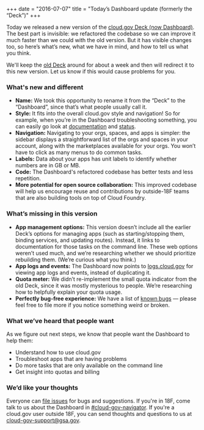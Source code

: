 +++
date = "2016-07-07"
title = "Today’s Dashboard update (formerly the “Deck”)"
+++

Today we released a new version of the [cloud.gov Deck (now Dashboard)](https://dashboard.cloud.gov/). The best part is invisible: we refactored the codebase so we can improve it much faster than we could with the old version. But it has visible changes too, so here’s what’s new, what we have in mind, and how to tell us what you think.
<!--more-->

We'll keep the [old Deck](https://console.cloud.gov/) around for about a week and then will redirect it to this new version. Let us know if this would cause problems for you.

### What's new and different

* **Name:** We took this opportunity to rename it from the “Deck” to the “Dashboard”, since that’s what people usually call it.
* **Style:** It fits into the overall cloud.gov style and navigation! So for example, when you’re in the Dashboard troubleshooting something, you can easily go look at [documentation](https://docs.cloud.gov/) and [status](https://cloudgov.statuspage.io/).
* **Navigation:** Navigating to your orgs, spaces, and apps is simpler: the sidebar displays a straightforward list of the orgs and spaces in your account, along with the marketplaces available for your orgs. You won’t have to click as many menus to do common tasks.
* **Labels:** Data about your apps has unit labels to identify whether numbers are in GB or MB.
* **Code:** The Dashboard's refactored codebase has better tests and less repetition.
* **More potential for open source collaboration:** This improved codebase will help us encourage reuse and contributions by outside-18F teams that are also building tools on top of Cloud Foundry.

### What’s missing in this version

* **App management options:** This version doesn’t include all the earlier Deck’s options for managing apps (such as starting/stopping them, binding services, and updating routes). Instead, it links to documentation for those tasks on the command line. These web options weren’t used much, and we’re researching whether we should prioritize rebuilding them. (We’re curious what you think.)
* **App logs and events:** The Dashboard now points to [logs.cloud.gov](https://login.cloud.gov/) for viewing app logs and events, instead of duplicating it.
* **Quota meter:** We didn’t re-implement the small quota indicator from the old Deck, since it was mostly mysterious to people. We’re researching how to helpfully explain your quota usage.
* **Perfectly bug-free experience:** We have a list of [known bugs](https://github.com/18F/cg-deck/issues?q=is%3Aopen+is%3Aissue+label%3Abug) — please feel free to file more if you notice something weird or broken.

### What we’ve heard that people want

As we figure out next steps, we know that people want the Dashboard to help them:

* Understand how to use cloud.gov
* Troubleshoot apps that are having problems
* Do more tasks that are only available on the command line
* Get insight into quotas and billing

### We’d like your thoughts

Everyone can [file issues](https://github.com/18F/cg-deck/issues) for bugs and suggestions. If you're in 18F, come talk to us about the Dashboard in [#cloud-gov-navigator](https://18f.slack.com/messages/cloud-gov-navigator/). If you're a cloud.gov user outside 18F, you can send thoughts and questions to us at cloud-gov-support@gsa.gov.
